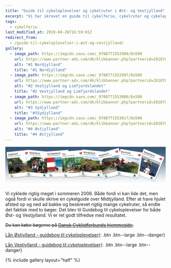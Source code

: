 ```yaml
---
title: "Guide til cykeloplevelser og cykelruter i Øst- og Vestjylland"
excerpt: "Vi har skrevet en guide til cykelferie, cykelruter og cykeloplevelser i Øst- og Vestjylland."
tags:
  - cykelferie
last_modified_at: 2019-04-26T16:59:01Z
redirect_from:
  - /guide-til-cykeloplevelser-i-øst-og-vestjylland/
gallery:
  - image_path: https://imgcdn.saxo.com/_9788771552980/0x500
    url: https://www.partner-ads.com/dk/klikbanner.php?partnerid=28187&bannerid=43264&htmlurl=https://www.saxo.com/dk/cykelkortserie-danmark-1-nordjylland_ukendt_9788771552980
    alt: "#1 Nordjylland"
    title: "#1 Nordjylland"
  - image_path: https://imgcdn.saxo.com/_9788771552997/0x500
    url: https://www.partner-ads.com/dk/klikbanner.php?partnerid=28187&bannerid=43264&htmlurl=https://www.saxo.com/dk/cykelkortserie-danmark-2-vestjylland-og-limfjordslandet_ukendt_9788771552997
    alt: "#2 Vestjylland og Limfjordslandet"
    title: "#2 Vestjylland og Limfjordslandet"
  - image_path: https://imgcdn.saxo.com/_9788771553000/0x500
    url: https://www.partner-ads.com/dk/klikbanner.php?partnerid=28187&bannerid=43264&htmlurl=https://www.saxo.com/dk/cykelkortserie-danmark-3-sydjylland_ukendt_9788771553000
    alt: "#3 Sydjylland"
    title: "#3Sydjylland"
  - image_path: https://imgcdn.saxo.com/_9788771553017/0x500
    url: https://www.partner-ads.com/dk/klikbanner.php?partnerid=28187&bannerid=43264&htmlurl=https://www.saxo.com/dk/cykelkortserie-danmark-4-oestjylland_ukendt_9788771553017
    alt: "#4 Østjylland"
    title: "#4 Østjylland"
---
```


![Forside til guide til cykeloplevelser i Øst- og Vestjylland](/assets/images/baggrundmedforsider_0.jpg)

Vi cyklede rigtig meget i sommeren 2006. Både fordi vi kan lide det, men også fordi vi skulle skrive en cykelguide over Midtjylland. Efter at have hjulet afsted op og ned ad bakke og beskrevet rigtig mange cykelruter, så endte det faktisk med to bøger. Det blev til Guidebog til cykeloplevelser for både Øst- og Vestjylland. Vi er ret godt tilfredse med resultatet.

<del>Du kan købe bøgerne på [Dansk Cyklistforbunds hjemmeside](http://www.dcf.dk/).</del>

[Lån Østjylland - guidebog til cykeloplevelser](https://bibliotek.dk/da/work/870970-basis%3A26917603){: .btn .btn--large .btn--danger}

[Lån Vestjylland - guidebog til cykeloplevelser](https://bibliotek.dk/da/work/870970-basis%3A26918979){: .btn .btn--large .btn--danger}

{% include gallery layout="half" %}
